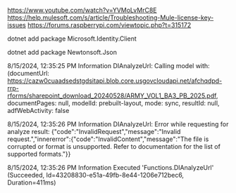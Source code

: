 https://www.youtube.com/watch?v=YVMoLvMrC8E
https://help.mulesoft.com/s/article/Troubleshooting-Mule-license-key-issues
https://forums.raspberrypi.com/viewtopic.php?t=315172

dotnet add package Microsoft.Identity.Client 

dotnet add package Newtonsoft.Json

8/15/2024, 12:35:25 PM
Information
DIAnalyzeUrl: Calling model with: (documentUrl: https://cazw0cuaadsedstgdsitapi.blob.core.usgovcloudapi.net/afchqdpd-rrp-rforms/sharepoint_download_20240528/ARMY_VOL1_BA3_PB_2025.pdf, documentPages: null, modelId: prebuilt-layout, mode: sync, resultId: null, adfWebActivity: false

8/15/2024, 12:35:26 PM
Information
DIAnalyzeUrl: Error while requesting for analyze result: {"code":"InvalidRequest","message":"Invalid request.","innererror":{"code":"InvalidContent","message":"The file is corrupted or format is unsupported. Refer to documentation for the list of supported formats."}}


8/15/2024, 12:35:26 PM
Information
Executed 'Functions.DIAnalyzeUrl' (Succeeded, Id=43208830-e51a-49fb-8e44-1206e712bec6, Duration=411ms)
